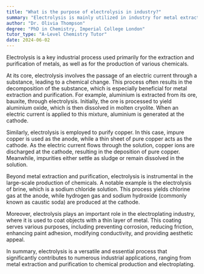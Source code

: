 ```yaml
---
title: "What is the purpose of electrolysis in industry?"
summary: "Electrolysis is mainly utilized in industry for metal extraction and purification, as well as for the production of various chemicals."
author: "Dr. Olivia Thompson"
degree: "PhD in Chemistry, Imperial College London"
tutor_type: "A-Level Chemistry Tutor"
date: 2024-06-02
---
```


Electrolysis is a key industrial process used primarily for the extraction and purification of metals, as well as for the production of various chemicals.

At its core, electrolysis involves the passage of an electric current through a substance, leading to a chemical change. This process often results in the decomposition of the substance, which is especially beneficial for metal extraction and purification. For example, aluminium is extracted from its ore, bauxite, through electrolysis. Initially, the ore is processed to yield aluminium oxide, which is then dissolved in molten cryolite. When an electric current is applied to this mixture, aluminium is generated at the cathode.

Similarly, electrolysis is employed to purify copper. In this case, impure copper is used as the anode, while a thin sheet of pure copper acts as the cathode. As the electric current flows through the solution, copper ions are discharged at the cathode, resulting in the deposition of pure copper. Meanwhile, impurities either settle as sludge or remain dissolved in the solution.

Beyond metal extraction and purification, electrolysis is instrumental in the large-scale production of chemicals. A notable example is the electrolysis of brine, which is a sodium chloride solution. This process yields chlorine gas at the anode, while hydrogen gas and sodium hydroxide (commonly known as caustic soda) are produced at the cathode.

Moreover, electrolysis plays an important role in the electroplating industry, where it is used to coat objects with a thin layer of metal. This coating serves various purposes, including preventing corrosion, reducing friction, enhancing paint adhesion, modifying conductivity, and providing aesthetic appeal.

In summary, electrolysis is a versatile and essential process that significantly contributes to numerous industrial applications, ranging from metal extraction and purification to chemical production and electroplating.
    